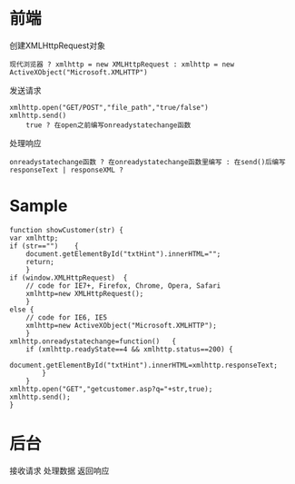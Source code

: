# 前端
创建XMLHttpRequest对象

    现代浏览器 ? xmlhttp = new XMLHttpRequest : xmlhttp = new ActiveXObject("Microsoft.XMLHTTP")

发送请求

    xmlhttp.open("GET/POST","file_path","true/false")
    xmlhttp.send()
        true ? 在open之前编写onreadystatechange函数

处理响应

    onreadystatechange函数 ? 在onreadystatechange函数里编写 : 在send()后编写
    responseText | responseXML ?

# Sample

    function showCustomer(str) {
    var xmlhttp;
    if (str=="")    {
        document.getElementById("txtHint").innerHTML="";
        return;
        }
    if (window.XMLHttpRequest)  {
        // code for IE7+, Firefox, Chrome, Opera, Safari
        xmlhttp=new XMLHttpRequest();
        }
    else {
        // code for IE6, IE5
        xmlhttp=new ActiveXObject("Microsoft.XMLHTTP");
        }
    xmlhttp.onreadystatechange=function()   {
        if (xmlhttp.readyState==4 && xmlhttp.status==200) {
            document.getElementById("txtHint").innerHTML=xmlhttp.responseText;
            }
        }
    xmlhttp.open("GET","getcustomer.asp?q="+str,true);
    xmlhttp.send();
    }

# 后台
接收请求
处理数据
返回响应